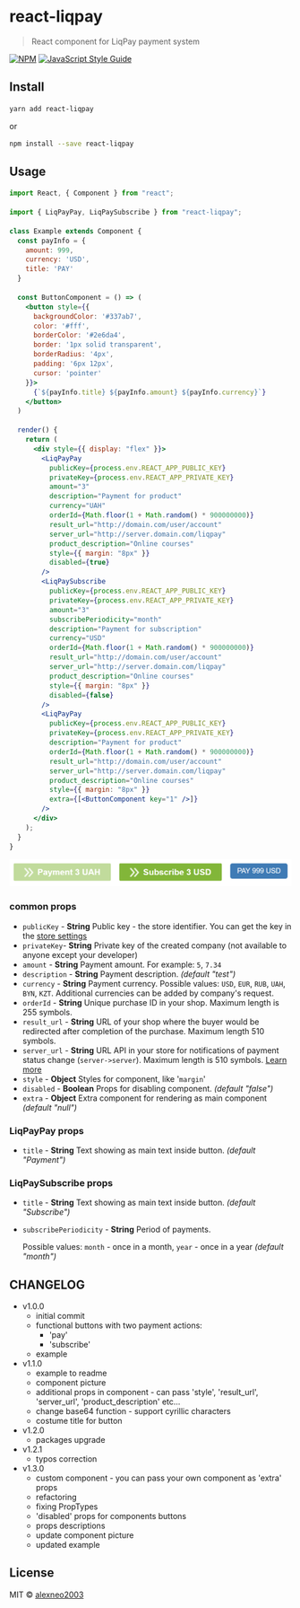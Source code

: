 # react-liqpay

> React component for LiqPay payment system

[![NPM](https://img.shields.io/npm/v/react-liqpay.svg)](https://www.npmjs.com/package/react-liqpay) [![JavaScript Style Guide](https://img.shields.io/badge/code_style-standard-brightgreen.svg)](https://standardjs.com)

## Install

```bash
yarn add react-liqpay
```

or

```bash
npm install --save react-liqpay
```

## Usage

```jsx
import React, { Component } from "react";

import { LiqPayPay, LiqPaySubscribe } from "react-liqpay";

class Example extends Component {
  const payInfo = {
    amount: 999,
    currency: 'USD',
    title: 'PAY'
  }

  const ButtonComponent = () => (
    <button style={{
      backgroundColor: '#337ab7',
      color: '#fff',
      borderColor: '#2e6da4',
      border: '1px solid transparent',
      borderRadius: '4px',
      padding: '6px 12px',
      cursor: 'pointer'
    }}>
      {`${payInfo.title} ${payInfo.amount} ${payInfo.currency}`}
    </button>
  )

  render() {
    return (
      <div style={{ display: "flex" }}>
        <LiqPayPay
          publicKey={process.env.REACT_APP_PUBLIC_KEY}
          privateKey={process.env.REACT_APP_PRIVATE_KEY}
          amount="3"
          description="Payment for product"
          currency="UAH"
          orderId={Math.floor(1 + Math.random() * 900000000)}
          result_url="http://domain.com/user/account"
          server_url="http://server.domain.com/liqpay"
          product_description="Online courses"
          style={{ margin: "8px" }}
          disabled={true}
        />
        <LiqPaySubscribe
          publicKey={process.env.REACT_APP_PUBLIC_KEY}
          privateKey={process.env.REACT_APP_PRIVATE_KEY}
          amount="3"
          subscribePeriodicity="month"
          description="Payment for subscription"
          currency="USD"
          orderId={Math.floor(1 + Math.random() * 900000000)}
          result_url="http://domain.com/user/account"
          server_url="http://server.domain.com/liqpay"
          product_description="Online courses"
          style={{ margin: "8px" }}
          disabled={false}
        />
        <LiqPayPay
          publicKey={process.env.REACT_APP_PUBLIC_KEY}
          privateKey={process.env.REACT_APP_PRIVATE_KEY}
          description="Payment for product"
          orderId={Math.floor(1 + Math.random() * 900000000)}
          result_url="http://domain.com/user/account"
          server_url="http://server.domain.com/liqpay"
          product_description="Online courses"
          style={{ margin: "8px" }}
          extra={[<ButtonComponent key="1" />]}
        />
      </div>
    );
  }
}
```

![buttons example](react-liqpay.png)

### common props

- `publicKey` - **String** Public key - the store identifier. You can get the key in the [store settings](https://www.liqpay.ua/en/adminbusiness)
- `privateKey`- **String** Private key of the created company (not available to anyone except your developer)
- `amount` - **String** Payment amount. For example: `5`, `7.34`
- `description` - **String** Payment description. _(default "test")_
- `currency` - **String** Payment currency. Possible values: `USD`, `EUR`, `RUB`, `UAH`, `BYN`, `KZT`. Additional currencies can be added by company's request.
- `orderId` - **String** Unique purchase ID in your shop. Maximum length is 255 symbols.
- `result_url` - **String** URL of your shop where the buyer would be redirected after completion of the purchase. Maximum length 510 symbols.
- `server_url` - **String** URL API in your store for notifications of payment status change (`server->server`). Maximum length is 510 symbols. [Learn more](https://www.liqpay.ua/documentation/en/api/callback)
- `style` - **Object** Styles for component, like '`margin`'
- `disabled` - **Boolean** Props for disabling component. _(default "false")_
- `extra` - **Object** Extra component for rendering as main component _(default "null")_

### LiqPayPay props

- `title` - **String** Text showing as main text inside button. _(default "Payment")_

### LiqPaySubscribe props

- `title` - **String** Text showing as main text inside button. _(default "Subscribe")_

- `subscribePeriodicity` - **String** Period of payments.

  Possible values: `month` - once in a month, `year` - once in a year _(default "month")_

## CHANGELOG

- v1.0.0
  - initial commit
  - functional buttons with two payment actions:
    - 'pay'
    - 'subscribe'
  - example
- v1.1.0
  - example to readme
  - component picture
  - additional props in component - can pass 'style', 'result_url', 'server_url', 'product_description' etc...
  - change base64 function - support cyrillic characters
  - costume title for button
- v1.2.0
  - packages upgrade
- v1.2.1
  - typos correction
- v1.3.0
  - custom component - you can pass your own component as 'extra' props
  - refactoring
  - fixing PropTypes
  - 'disabled' props for components buttons
  - props descriptions
  - update component picture
  - updated example

## License

MIT © [alexneo2003](https://github.com/alexneo2003)
